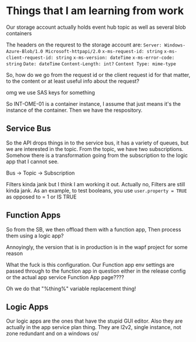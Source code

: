 # Things that I am learning from work

Our storage account actually holds event hub topic as well as several blob containers

The headers on the requrest to the storage account are:
`Server: Windows-Azure-Blob/1.0 Microsoft-httpapi/2.0`
`x-ms-request-id: string`
`x-ms-client-request-id: string`
`x-ms-version: dateTime`
`x-ms-error-code: string`
`Date: dateTime`
`Content-Length: int?`
`Content Type: mime-type`

So, how do we go from the request id or the client request id for that matter, to the content or at least useful info about the request?

omg we use SAS keys for something

So INT-OME-01 is a container instance, I assume that just means it's the instance of the container. Then we have the respository.

## Service Bus

So the API drops things in to the service bus, it has a variety of queues, but we are interested in the topic. From the topic, we have two subscriptions. Somehow there is a transformation going from the subscription to the logic app that I cannot see.

Bus -> Topic -> Subscription

Filters kinda jank but I think I am working it out. Actually no, Filters are still kinda jank. As an example, to test booleans, you use `user.property = TRUE` as opposed to = 1 or IS TRUE

## Function Apps

So from the SB, we then offload them with a function app, Then process them using a logic app?

Annoyingly, the version that is in production is in the wapf project for some reason

What the fuck is this configuration. Our Function app env settings are passed through to the function app in question either in the release config or the actual app service Function App page????

Oh we do that "%thing%" variable replacement thing!

## Logic Apps

Our logic apps are the ones that have the stupid GUI editor. Also they are actually in the app service plan thing. They are l2v2, single instance, not zone redundant and on a windows os/


